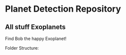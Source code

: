 # Planet Detection Repository

## All stuff Exoplanets 

Find Bob the happy Exoplanet!

Folder Structure:


